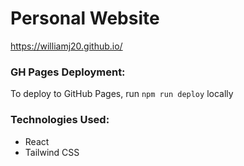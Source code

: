 # Personal Website
https://williamj20.github.io/

### GH Pages Deployment:
To deploy to GitHub Pages, run `npm run deploy` locally

### Technologies Used:
- React
- Tailwind CSS

